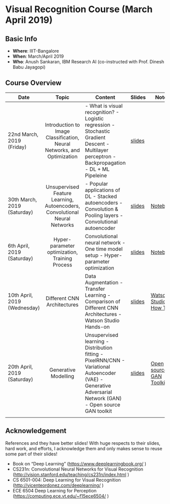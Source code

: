 # Visual Recognition Course (March April 2019)

## Basic Info
  - **Where**: IIIT-Bangalore
  - **When**: March/April 2019
  - **Who**: Anush Sankaran, IBM Research AI (co-instructed with Prof. Dinesh Babu Jayagopi)

## Course Overview

| Date                        |                                    Topic                                    | Content                                                                                                                                             | Slides | Notes |
|-----------------------------|:---------------------------------------------------------------------------:|-----------------------------------------------------------------------------------------------------------------------------------------------------|--------|-------|
| 22nd March, 2019 (Friday)   | Introduction to Image Classification, Neural Networks, and Optimization     | - What is visual recognition? - Logistic regression - Stochastic Gradient Descent - Multilayer perceptron  - Backpropagation - DL + ML Pipeleine |  [slides](./Lecture-notes/Lecture-1.pdf)      |       |
| 30th March, 2019 (Saturday) | Unsupervised Feature Learning, Autoencoders, Convolutional Neural Networks  | - Popular applications of DL - Stacked autoencoders - Convolution & Pooling layers - Convolutional autoencoder                                       |  [slides](./Lecture-notes/Lecture-2.pdf)       |   [Notebook](./codes/conv_autoencoder_lecture_2.ipynb)    |
| 6th April, 2019 (Saturday)  | Hyper-parameter optimization, Training Process                              | Convolutional neural network - One time model setup - Hyper-parameter optimization                                                                |    [slides](./Lecture-notes/Lecture-3.pdf)     |    [Notebook](./codes/cnn_learning_rate_lecture_3.ipynb)    |
| 10th April, 2019 (Wednesday)  | Different CNN Architectures                              | Data Augmentation - Transfer Learning - Comparison of Different CNN Architectures - Watson Studio Hands-on                                                                |    [slides](./Lecture-notes/Lecture-4.pdf)     |    [Watson Studio: How To](./codes/Watson_Studio_NNM.pdf)    |
| 20th April, 2019 (Saturday)  | Generative Modelling                              | Unsupervised learning - Distribution fitting - PixelRNN/CNN - Variational Autoencoder (VAE) - Generative Adversarial Network (GAN) - Open source GAN toolkit  |    [slides](./Lecture-notes/Lecture-5.pdf)     |    [Open source GAN Toolkit](https://github.com/IBM/gan-toolkit)    |
|                             |                                                                             |                                                                                                                                                     |        |       |


## Acknowledgement

References and they have better slides! With huge respects to their slides, hard work, and efforts, I acknowledge them and only makes sense to reuse some part of their slides!

 - Book on “Deep Learning” (https://www.deeplearningbook.org/ )
 - CS231n: Convolutional Neural Networks for Visual Recognition (http://vision.stanford.edu/teaching/cs231n/index.html ) 
 - CS 6501-004: Deep Learning for Visual Recognition (http://vicenteordonez.com/deeplearning/ )
 - ECE 6504 Deep Learning for Perception (https://computing.ece.vt.edu/~f15ece6504/ )
